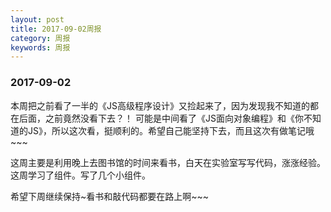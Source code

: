 ```yaml
---
layout: post
title: 2017-09-02周报
category: 周报
keywords: 周报
---
```




### 2017-09-02
本周把之前看了一半的《JS高级程序设计》又捡起来了，因为发现我不知道的都在后面，之前竟然没看下去？！
可能是中间看了《JS面向对象编程》和《你不知道的JS》，所以这次看，挺顺利的。希望自己能坚持下去，而且这次有做笔记哦~~~

这周主要是利用晚上去图书馆的时间来看书，白天在实验室写写代码，涨涨经验。这周学习了组件。写了几个小组件。

希望下周继续保持~看书和敲代码都要在路上啊~~~

